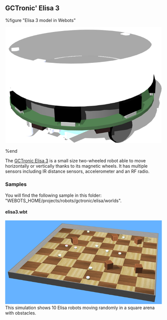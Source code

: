 ## GCTronic' Elisa 3

%figure "Elisa 3 model in Webots"

![model.png](images/robots/elisa3/model.png)

%end

The [GCTronic Elisa 3](http://www.gctronic.com/doc/index.php/Elisa-3) is a small size two-wheeled robot able to move horizontally or vertically thanks to its magnetic wheels.
It has multiple sensors including IR distance sensors, accelerometer and an RF radio.

### Samples

You will find the following sample in this folder: "WEBOTS\_HOME/projects/robots/gctronic/elisa/worlds".

#### elisa3.wbt

![elisa3.wbt.png](images/robots/elisa3/elisa3.wbt.png) This simulation shows 10 Elisa robots moving randomly in a square arena with obstacles.
